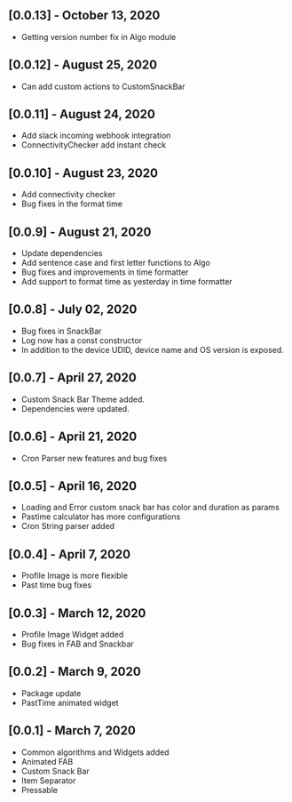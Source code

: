 ## [0.0.13] - October 13, 2020

* Getting version number fix in Algo module

## [0.0.12] - August 25, 2020

* Can add custom actions to CustomSnackBar

## [0.0.11] - August 24, 2020

* Add slack incoming webhook integration
* ConnectivityChecker add instant check

## [0.0.10] - August 23, 2020

* Add connectivity checker
* Bug fixes in the format time

## [0.0.9] - August 21, 2020

* Update dependencies
* Add sentence case and first letter functions to Algo
* Bug fixes and improvements in time formatter
* Add support to format time as yesterday in time formatter

## [0.0.8] - July 02, 2020

* Bug fixes in SnackBar
* Log now has a const constructor
* In addition to the device UDID, device name and OS version is exposed.

## [0.0.7] - April 27, 2020

* Custom Snack Bar Theme added.
* Dependencies were updated.

## [0.0.6] - April 21, 2020

* Cron Parser new features and bug fixes

## [0.0.5] - April 16, 2020

* Loading and Error custom snack bar has color and duration as params
* Pastime calculator has more configurations
* Cron String parser added

## [0.0.4] - April 7, 2020

* Profile Image is more flexible
* Past time bug fixes

## [0.0.3] - March 12, 2020

* Profile Image Widget added
* Bug fixes in FAB and Snackbar

## [0.0.2] - March 9, 2020

* Package update
* PastTime animated widget

## [0.0.1] - March 7, 2020

* Common algorithms and Widgets added
* Animated FAB
* Custom Snack Bar
* Item Separator
* Pressable

